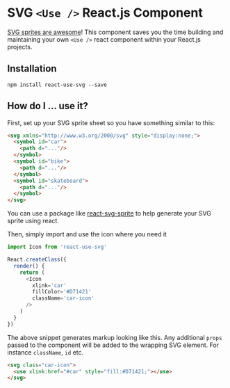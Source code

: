 
# SVG `<Use />` React.js Component

[SVG sprites are awesome](https://css-tricks.com/svg-sprites-use-better-icon-fonts/)! This component saves you the time building and maintaining your own `<Use />` react component within your React.js projects.

## Installation
`npm install react-use-svg --save`

## How do I ... use it?
First, set up your SVG sprite sheet so you have something similar to this:

```html
<svg xmlns="http://www.w3.org/2000/svg" style="display:none;">
  <symbol id="car">
    <path d="..."/>
  </symbol>
  <symbol id="bike">
    <path d="..."/>
  </symbol>
  <symbol id="skateboard">
    <path d="..."/>
  </symbol>
</svg>
```

You can use a package like [react-svg-sprite](https://www.npmjs.com/package/react-svg-sprite) to help generate your SVG sprite using react.

Then, simply import and use the icon where you need it

```javaScript
import Icon from 'react-use-svg'

React.createClass({
  render() {
    return (
      <Icon
        xlink='car'
        fillColor='#D71421'
        className='car-icon'
      />
    )
  }
})
```

The above snippet generates markup looking like this. Any additional `props` passed to the component will be added to the wrapping SVG element. For instance `className`, `id` etc.

```html
<svg class="car-icon">
  <use xlink:href="#car" style="fill:#D71421;"></use>
</svg>
```
